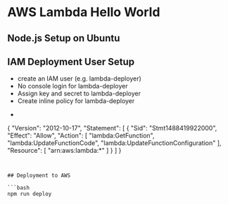 # AWS Lambda Hello World

## Node.js Setup on Ubuntu


## IAM Deployment User Setup
  - create an IAM user (e.g. lambda-deployer)
  - No console login for lambda-deployer
  - Assign key and secret to lambda-deployer
  - Create inline policy for lambda-deployer
  - ```bash
  {
    "Version": "2012-10-17",
    "Statement": [
        {
            "Sid": "Stmt1488419922000",
            "Effect": "Allow",
            "Action": [
                "lambda:GetFunction",
                "lambda:UpdateFunctionCode",
                "lambda:UpdateFunctionConfiguration"
            ],
            "Resource": [
                "arn:aws:lambda:*"
            ]
        }
    ]
}
```


## Deployment to AWS

```bash
npm run deploy
```
